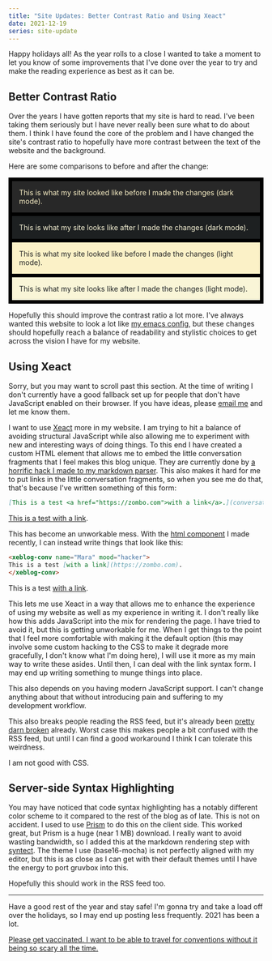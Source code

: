 ```yaml
---
title: "Site Updates: Better Contrast Ratio and Using Xeact"
date: 2021-12-19
series: site-update
---
```


Happy holidays all! As the year rolls to a close I wanted to take a moment to
let you know of some improvements that I've done over the year to try and make
the reading experience as best as it can be.

## Better Contrast Ratio

Over the years I have gotten reports that my site is hard to read. I've been
taking them seriously but I have never really been sure what to do about them. I
think I have found the core of the problem and I have changed the site's
contrast ratio to hopefully have more contrast between the text of the website
and the background.

Here are some comparisons to before and after the change:

<div style="background-color:#000000;padding:0.5em">
  <div style="background-color:#282828;color:#fbf1c7;padding:1em">
    This is what my site looked like before I made the changes (dark mode).
  </div>
  
  <div style="padding:0.25em"></div>

  <div style="background-color:#1d2021;color:#f9f5d7;padding:1em">
    This is what my site looks like after I made the changes (dark mode).
  </div>
  
  <div style="padding:0.25em"></div>

  <div style="color:#282828;background-color:#fbf1c7;padding:1em">
    This is what my site looked like before I made the changes (light mode).
  </div>
  
  <div style="padding:0.25em"></div>

  <div style="color:#1d2021;background-color:#f9f5d7;padding:1em">
    This is what my site looks like after I made the changes (light mode).
  </div>
</div>

Hopefully this should improve the contrast ratio a lot more. I've always wanted
this website to look a lot like [my emacs
config](https://cdn.xeiaso.net/file/christine-static/blog/Screenshot+from+2021-12-19+12-06-39.png),
but these changes should hopefully reach a balance of readability and stylistic
choices to get across the vision I have for my website.

## Using Xeact

<noscript>

Sorry, but you may want to scroll past this section. At the time of writing I
don't currently have a good fallback set up for people that don't have
JavaScript enabled on their browser. If you have ideas, please [email
me](mailto:me@xeiaso.net) and let me know them.

</noscript>

I want to use [Xeact](https://xeiaso.net/blog/xeact-0.0.69-2021-11-18)
more in my website. I am trying to hit a balance of avoiding structural
JavaScript while also allowing me to experiment with new and interesting ways of
doing things. To this end I have created a custom HTML element that allows me to
embed the little conversation fragments that I feel makes this blog unique. They
are currently done by [a horrific hack I made to my markdown
parser](https://github.com/Xe/site/blob/540ae4a3a9735d3f55ebceb1d271e472cd7f950e/src/app/markdown.rs#L38-L65).
This also makes it hard for me to put links in the little conversation
fragments, so when you see me do that, that's because I've written something of
this form:

```markdown
[This is a test <a href="https://zombo.com">with a link</a>.](conversation://Mara/hacker)
```

[This is a test <a href="https://zombo.com">with a link</a>.](conversation://Mara/hacker)

This has become an unworkable mess. With the [html
component](https://github.com/Xe/site/blob/540ae4a3a9735d3f55ebceb1d271e472cd7f950e/static/js/conversation.js)
I made recently, I can instead write things that look like this:

```markdown
<xeblog-conv name="Mara" mood="hacker">
This is a test [with a link](https://zombo.com).
</xeblog-conv>
```

<xeblog-conv name="Mara" mood="hacker">

This is a test [with a link](https://zombo.com).

</xeblog-conv>

This lets me use Xeact in a way that allows me to enhance the experience of
using my website as well as my experience in writing it. I don't really like how
this adds JavaScript into the mix for rendering the page. I have tried to avoid
it, but this is getting unworkable for me. When I get things to the point that I
feel more comfortable with making it the default option (this may involve some
custom hacking to the CSS to make it degrade more gracefully, I don't know what
I'm doing here), I will use it more as my main way to write these asides. Until
then, I can deal with the link syntax form. I may end up writing something to
munge things into place.

This also depends on you having modern JavaScript support. I can't change
anything about that without introducing pain and suffering to my development
workflow.

<xeblog-conv name="Cadey" mood="coffee">

This also breaks people reading the RSS feed, but it's already been [pretty darn
broken](https://github.com/Xe/site/issues/388) already. Worst case this makes
people a bit confused with the RSS feed, but until I can find a good workaround
I think I can tolerate this weirdness.

I am not good with CSS.

</xeblog-conv>

## Server-side Syntax Highlighting

You may have noticed that code syntax highlighting has a notably different color
scheme to it compared to the rest of the blog as of late. This is not on
accident. I used to use [Prism](https://prismjs.com/) to do this on the client
side. This worked great, but Prism is a huge (near 1 MB) download. I really want
to avoid wasting bandwidth, so I added this at the markdown rendering step with
[syntect](https://docs.rs/syntect/latest/syntect/). The theme I use
(base16-mocha) is not perfectly aligned with my editor, but this is as close as
I can get with their default themes until I have the energy to port gruvbox into
this.

Hopefully this should work in the RSS feed too.

---

Have a good rest of the year and stay safe! I'm gonna try and take a load off
over the holidays, so I may end up posting less frequently. 2021 has been a lot.

[Please get vaccinated. I want to be able to travel for conventions without it
being so scary all the time.](conversation://Cadey/enby)
